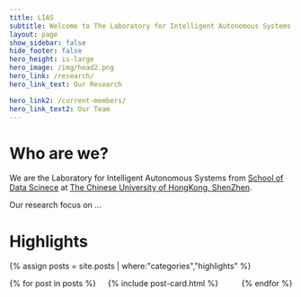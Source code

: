 ```yaml
---
title: LIAS
subtitle: Welcome to The Laboratory for Intelligent Autonomous Systems!
layout: page
show_sidebar: false
hide_footer: false
hero_height: is-large
hero_image: /img/head2.png
hero_link: /research/
hero_link_text: Our Research

hero_link2: /current-members/
hero_link_text2: Our Team
---
```


# Who are we?
We are the Laboratory for Intelligent Autonomous Systems from [School of Data Scinece](https://sds.cuhk.edu.cn/) at [The Chinese University of HongKong, ShenZhen](https://www.cuhk.edu.cn/).

Our research focus on ...

# Highlights
{% assign posts = site.posts | where:"categories","highlights" %}
<div class="columns is-multiline">
    {% for post in posts %}
    <div class="column is-4-desktop is-6-tablet">
        {% include post-card.html %}
    </div>
    {% endfor %}
</div>
